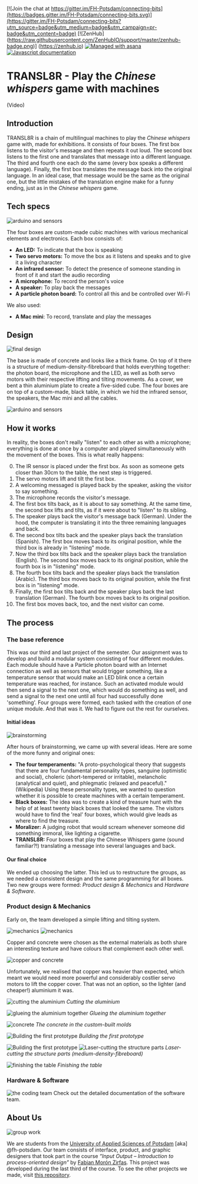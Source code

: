 
[![Join the chat at https://gitter.im/FH-Potsdam/connecting-bits](https://badges.gitter.im/FH-Potsdam/connecting-bits.svg)](https://gitter.im/FH-Potsdam/connecting-bits?utm_source=badge&utm_medium=badge&utm_campaign=pr-badge&utm_content=badge) [![ZenHub] (https://raw.githubusercontent.com/ZenHubIO/support/master/zenhub-badge.png)] (https://zenhub.io) [![Managed with asana](https://raw.githubusercontent.com/FH-Potsdam/connecting-bits/master/documentation/asanabadge.jpg)](https://app.asana.com/-/share?s=80136391129690-GUJvZiI4OufoWMTDhjjkZauXYEhwvhpqUgnTvw22tMr-74348281972886)
[![Javascript documentation](http://fh-potsdam.github.io/connecting-bits/badge.svg?build=123)](http://fh-potsdam.github.io/connecting-bits/source.html)

# TRANSL8R - Play the _Chinese whispers_ game with machines

(Video)


## Introduction
TRANSL8R is a chain of multilingual machines to play the _Chinese whispers_ game with, made for exhibitions.
It consists of four boxes. The first box listens to the visitor's message and then repeats it out loud. The second box listens to the first one and translates that message into a different language. The third and fourth one each do the same (every box speaks a different language). Finally, the first box translates the message back into the original language. In an ideal case, that message would be the same as the original one, but the little mistakes of the translation engine make for a funny ending, just as in the _Chinese whispers_ game.


## Tech specs
![arduino and sensors](images/hardware-.3.jpg)

The four boxes are custom-made cubic machines with various mechanical elements and electronics. Each box consists of:

- **An LED:** To indicate that the box is speaking
- **Two servo motors:** To move the box as it listens and speaks and to give it a living character
- **An infrared sensor:** To detect the presence of someone standing in front of it and start the audio recording
- **A microphone:** To record the person's voice
- **A speaker:** To play back the messages
- **A particle photon board:** To control all this and be controlled over Wi-Fi

We also used:
- **A Mac mini**: To record, translate and play the messages


## Design
![final design](images/hardware-.4.jpg)


The base is made of concrete and looks like a thick frame. On top of it there is a structure of medium-density-fibreboard that holds everything together: the photon board, the microphone and the LED, as well as both servo motors with their respective lifting and tilting movements. As a cover, we bent a thin aluminium plate to create a five-sided cube.
The four boxes are on top of a custom-made, black table, in which we hid the infrared sensor, the speakers, the Mac mini and all the cables.


![arduino and sensors](images/hardware-.1.jpg)


## How it works
In reality, the boxes don't really "listen" to each other as with a microphone; everything is done at once by a computer and played simultaneously with the movement of the boxes. This is what really happens:

0. The IR sensor is placed under the first box. As soon as someone gets closer than 30cm to the table, the next step is triggered.
1. The servo motors lift and tilt the first box.
2. A welcoming messaged is played back by the speaker, asking the visitor to say something.
3. The microphone records the visitor's message.
4. The first box tilts back, as it is about to say something. At the same time, the second box lifts and tilts, as if it were about to "listen" to its sibling.
5. The speaker plays back the visitor's message back (German). Under the hood, the computer is translating it into the three remaining languages and back.
6. The second box tilts back and the speaker plays back the translation (Spanish). The first box moves back to its original position, while the third box is already in "listening" mode.
7. Now the third box tilts back and the speaker plays back the translation (English). The second box moves back to its original position, while the fourth box is in "listening" mode.
8. The fourth box tilts back and the speaker plays back the translation (Arabic). The third box moves back to its original position, while the first box is in "listening" mode.
9. Finally, the first box tilts back and the speaker plays back the last translation (German). The fourth box moves back to its original position.
10. The first box moves back, too, and the next visitor can come.


## The process

### The base reference
This was our third and last project of the semester. Our assignment was to develop and build a modular system consisting of four different modules. Each module should have a Particle photon board with an Internet connection as well as sensors that would trigger something, like a temperature sensor that would make an LED blink once a certain temperature was reached, for instance. Such an activated module would then send a signal to the next one, which would do something as well, and send a signal to the next one until all four had successfully done 'something'.
Four groups were formed, each tasked with the creation of one unique module. And that was it. We had to figure out the rest for ourselves.

#### Initial ideas
![brainstorming](images/group-work-.1.jpg)

After hours of brainstorming, we came up with several ideas. Here are some of the more funny and original ones:
- **The four temperaments:** "A proto-psychological theory that suggests that there are four fundamental personality types, sanguine (optimistic and social), choleric (short-tempered or irritable), melancholic (analytical and quiet), and phlegmatic (relaxed and peaceful)." (Wikipedia) Using these personality types, we wanted to question whether it is possible to create machines with a certain temperament.
- **Black boxes:** The idea was to create a kind of treasure hunt with the help of at least twenty black boxes that looked the same. The visitors would have to find the 'real' four boxes, which would give leads as where to find the treasure.
- **Moralizer:** A judging robot that would scream whenever someone did something immoral, like lighting a cigarette.
- **TRANSL8R:** Four boxes that play the Chinese Whispers game (sound familiar?!) translating a message into several languages and back.

#### Our final choice
We ended up choosing the latter. This led us to restructure the groups, as we needed a consistent design and the same programming for all boxes.
Two new groups were formed: _Product design & Mechanics_ and _Hardware & Software_.



### Product design & Mechanics
Early on, the team developed a simple lifting and tilting system.

![mechanics](images/mechanics-.1.jpg)
![mechanics](images/mechanics-.2.jpg)

Copper and concrete were chosen as the external materials as both share an interesting texture and have colours that complement each other well.

![copper and concrete](images/product-design-.8.jpg)

Unfortunately, we realised that copper was heavier than expected, which meant we would need more powerful and considerably costlier servo motors to lift the copper cover. That was not an option, so the lighter (and cheaper!) aluminium it was.

![cutting the aluminium](images/product-design-.5.jpg)
_Cutting the aluminium_

![glueing the aluminium together](images/product-design-.7.jpg)
_Glueing the aluminium together_

![concrete](images/product-design-.6.jpg)
_The concrete in the custom-built molds_

![Building the first prototype](images/product-design-.2.jpg)
_Building the first prototype_

![Building the first prototype](images/product-design-.3.jpg)
![Laser-cutting the structure parts](images/product-design-.4.jpg)
_Laser-cutting the structure parts (medium-density-fibreboard)_

![finishing the table](images/product-design-.10.jpg)
_Finishing the table_


### Hardware & Software
![the coding team](images/software.jpg)
Check out the detailed documentation of the software team.


## About Us
![group work](images/group-work-.3.jpg)

We are students from the [University of Applied Sciences of Potsdam](http://fh-potsdam.de) \[aka] @fh-potsdam. Our team consists of interface, product, and graphic designers that took part in the course _“Input Output – Introduction to process-oriented design”_ by [Fabian Morón Zirfas]( https://github.com/fabiantheblind). This project was developed during the last third of the course. To see the other projects we made, visit [this repository](https://interface.fh-potsdam.de/eingabe-ausgabe/2015-2016/).
